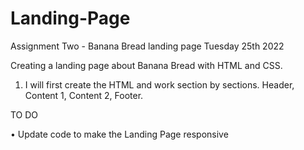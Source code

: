 # Landing-Page
Assignment Two - Banana Bread landing page
Tuesday 25th 2022

Creating a landing page about Banana Bread with HTML and CSS.

1. I will first create the HTML and work section by sections. Header, Content 1, Content 2, Footer.


TO DO

• Update code to make the Landing Page responsive 
